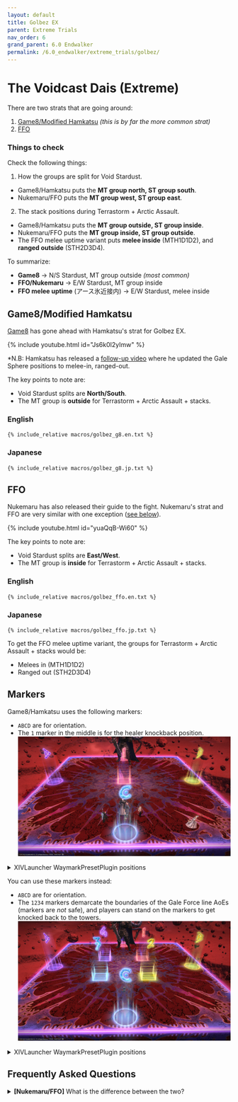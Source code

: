 ```yaml
---
layout: default
title: Golbez EX
parent: Extreme Trials
nav_order: 6
grand_parent: 6.0 Endwalker
permalink: /6.0_endwalker/extreme_trials/golbez/
---
```


# The Voidcast Dais (Extreme)

There are two strats that are going around:

1. [Game8/Modified Hamkatsu](#game8modified-hamkatsu) *(this is by far the more common strat)*
2. [FFO](#ffo)

### Things to check

Check the following things:

1. How the groups are split for Void Stardust.
  - Game8/Hamkatsu puts the **MT group north, ST group south**.
  - Nukemaru/FFO puts the **MT group west, ST group east**.
2. The stack positions during Terrastorm + Arctic Assault.
  - Game8/Hamkatsu puts the **MT group outside, ST group inside**.
  - Nukemaru/FFO puts the **MT group inside, ST group outside**.
  - The FFO melee uptime variant puts **melee inside** (MTH1D1D2), and **ranged outside** (STH2D3D4).

To summarize:

- **Game8** → N/S Stardust, MT group outside *(most common)*
- **FFO/Nukemaru** → E/W Stardust, MT group inside
- **FFO melee uptime** (アース氷近接内) → E/W Stardust, melee inside

## Game8/Modified Hamkatsu

[Game8](https://game8.jp/ff14/529320) has gone ahead with Hamkatsu's strat for Golbez EX.

{% include youtube.html id="Js6k0I2yImw" %}

*N.B: Hamkatsu has released a [follow-up video](https://youtu.be/uqJI2jL-8rw) where he updated the Gale Sphere positions to melee-in, ranged-out.

The key points to note are:
- Void Stardust splits are **North/South**.
- The MT group is **outside** for Terrastorm + Arctic Assault + stacks.

### English

```
{% include_relative macros/golbez_g8.en.txt %}
```

### Japanese

```
{% include_relative macros/golbez_g8.jp.txt %}
```

## FFO

Nukemaru has also released their guide to the fight. Nukemaru's strat and FFO are very similar with one exception ([see below](#frequently-asked-questions)).

{% include youtube.html id="yuaQqB-Wi60" %}

The key points to note are:
- Void Stardust splits are **East/West**.
- The MT group is **inside** for Terrastorm + Arctic Assault + stacks.

### English

```
{% include_relative macros/golbez_ffo.en.txt %}
```

### Japanese

```
{% include_relative macros/golbez_ffo.jp.txt %}
```

To get the FFO melee uptime variant, the groups for Terrastorm + Arctic Assault + stacks would be:

- Melees in (MTH1D1D2)
- Ranged out (STH2D3D4)

## Markers

Game8/Hamkatsu uses the following markers:

- `ABCD` are for orientation. 
- The `1` marker in the middle is for the healer knockback position.
![](images/markers1.jpg)
<details markdown=block>
<summary>XIVLauncher WaymarkPresetPlugin positions</summary>

```json
{"Name":"Golbez EX","MapID":950,"A":{"X":100.0,"Y":0.029,"Z":87.0,"ID":0,"Active":true},"B":{"X":113.0,"Y":0.029,"Z":100.0,"ID":1,"Active":true},"C":{"X":100.0,"Y":0.029,"Z":113.0,"ID":2,"Active":true},"D":{"X":87.0,"Y":0.029,"Z":100.0,"ID":3,"Active":true},"One":{"X":100.0,"Y":0.029,"Z":100.0,"ID":4,"Active":true},"Two":{"X":100.0,"Y":0.029,"Z":100.0,"ID":5,"Active":false},"Three":{"X":100.0,"Y":0.029,"Z":100.0,"ID":6,"Active":false},"Four":{"X":100.0,"Y":0.029,"Z":100.0,"ID":7,"Active":false}}
```
</details>

You can use these markers instead:

- `ABCD` are for orientation. 
- The `1234` markers demarcate the boundaries of the Gale Force line AoEs (markers are *not* safe), and players can stand on the markers to get knocked back to the towers.
![](images/markers2.jpg)
<details markdown=block>
<summary>XIVLauncher WaymarkPresetPlugin positions</summary>

```json
{"Name":"Golbez EX","MapID":950,"A":{"X":100.0,"Y":0.029,"Z":87.0,"ID":0,"Active":true},"B":{"X":113.0,"Y":0.029,"Z":100.0,"ID":1,"Active":true},"C":{"X":100.0,"Y":0.029,"Z":113.0,"ID":2,"Active":true},"D":{"X":87.0,"Y":0.029,"Z":100.0,"ID":3,"Active":true}, "One":{"X":103.9,"Y":0.029,"Z":96.1,"ID":5,"Active":true}, "Two":{"X":103.9,"Y":0.029,"Z":103.9,"ID":7,"Active":true}, "Three":{"X":96.1,"Y":0.029,"Z":103.9,"ID":6,"Active":true}, "Four":{"X":96.1,"Y":0.029,"Z":96.1,"ID":4,"Active":true}}
```
</details>

## Frequently Asked Questions

<details markdown=block>
<summary><b>[Nukemaru/FFO]</b> What is the difference between the two?</summary>
<table>
  <tr><td><p>The difference is how the two strategies resolves the 4:4 light party stacks during Gale Sphere #2 and #3.</p>
  <ul>
    <li>The <b>FFO strat</b> follows Hamkatsu, and puts the MT group towards N/W, and the ST group towards S/E.</li>
    <li><b>Nukemaru's strat</b> mirrors the Terrastorm + Arctic Assault stacks, with the MT group near the boss, and the ST group away.</li>
  </ul>
  <p>If you take Nukemaru's strat, and replace Gale Spheres with the (modified) Hamkatsu's method, you get the FFO strat.</p></td></tr>
</table>
</details>